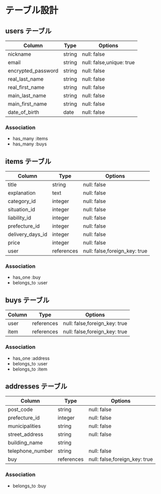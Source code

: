 # テーブル設計

## users テーブル

| Column             | Type   | Options                 |
| ------------------ | ------ | -----------             |
| nickname           | string | null: false             |
| email              | string | null: false,unique: true |
| encrypted_password | string | null: false             |
| real_last_name     | string | null: false             |
| real_first_name    | string | null: false             |
| main_last_name     | string | null: false             |
| main_first_name    | string | null: false             |
| date_of_birth      | date   | null: false             |



### Association

- has_many :items
- has_many :buys



## items テーブル

| Column            | Type         | Options                          |
| ------            | ------       | -----------                      |
| title             | string       | null: false                      |
| explanation       | text         | null: false                      |
| category_id       | integer      | null: false                      |
| situation_id      | integer      | null: false                      |
| liability_id      | integer      | null: false                      |
| prefecture_id     | integer      | null: false                      |
| delivery_days_id  | integer      | null: false                      |
| price             | integer      | null: false                      |
| user              | references   | null: false,foreign_key: true    |



### Association

- has_one :buy
- belongs_to :user



## buys テーブル

| Column      | Type       | Options                                  |
| -------     | ---------- | ------------------------------           |
| user        | references | null: false,foreign_key: true            |
| item        | references | null: false,foreign_key: true            |

### Association

- has_one :address
- belongs_to :user
- belongs_to :item



## addresses テーブル

| Column            | Type         | Options                        |
| ------            | ------       | -----------                    |
| post_code         | string       | null: false                    |
| prefecture_id     | integer      | null: false                    |
| municipalities    | string       | null: false                    |
| street_address    | string       | null: false                    |
| building_name     | string       |                                |
| telephone_number  | string       | null: false                    |
| buy               | references   | null: false,foreign_key: true  |



### Association

- belongs_to :buy